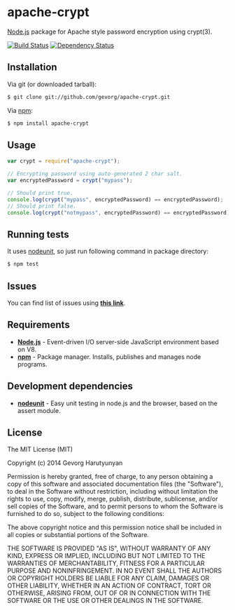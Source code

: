 # apache-crypt
[Node.js](http://nodejs.org/) package for Apache style password encryption using crypt(3).

[![Build Status](https://api.travis-ci.org/gevorg/apache-crypt.png)](https://travis-ci.org/gevorg/apache-crypt)
[![Dependency Status](https://david-dm.org/gevorg/apache-crypt.png)](https://david-dm.org/gevorg/apache-crypt)

## Installation

Via git (or downloaded tarball):

```bash
$ git clone git://github.com/gevorg/apache-crypt.git
```
Via [npm](http://npmjs.org/):

```bash
$ npm install apache-crypt
```

## Usage

```javascript
var crypt = require("apache-crypt");

// Encrypting password using auto-generated 2 char salt.
var encryptedPassword = crypt("mypass");

// Should print true.
console.log(crypt("mypass", encryptedPassword) == encryptedPassword);
// Should print false.
console.log(crypt("notmypass", encryptedPassword) == encryptedPassword);
```

## Running tests

It uses [nodeunit](https://github.com/caolan/nodeunit/), so just run following command in package directory:

```bash
$ npm test
```

## Issues

You can find list of issues using **[this link](http://github.com/gevorg/apache-crypt/issues)**.

## Requirements

 - **[Node.js](http://nodejs.org)** - Event-driven I/O server-side JavaScript       environment based on V8.
 - **[npm](http://npmjs.org)** - Package manager. Installs, publishes and manages   node programs.

## Development dependencies

 - **[nodeunit](https://github.com/caolan/nodeunit/)** - Easy unit testing in node.js and the browser, based on the assert module.

## License

The MIT License (MIT)

Copyright (c) 2014 Gevorg Harutyunyan

Permission is hereby granted, free of charge, to any person obtaining a copy of
this software and associated documentation files (the "Software"), to deal in
the Software without restriction, including without limitation the rights to
use, copy, modify, merge, publish, distribute, sublicense, and/or sell copies of
the Software, and to permit persons to whom the Software is furnished to do so,
subject to the following conditions:

The above copyright notice and this permission notice shall be included in all
copies or substantial portions of the Software.

THE SOFTWARE IS PROVIDED "AS IS", WITHOUT WARRANTY OF ANY KIND, EXPRESS OR
IMPLIED, INCLUDING BUT NOT LIMITED TO THE WARRANTIES OF MERCHANTABILITY, FITNESS
FOR A PARTICULAR PURPOSE AND NONINFRINGEMENT. IN NO EVENT SHALL THE AUTHORS OR
COPYRIGHT HOLDERS BE LIABLE FOR ANY CLAIM, DAMAGES OR OTHER LIABILITY, WHETHER
IN AN ACTION OF CONTRACT, TORT OR OTHERWISE, ARISING FROM, OUT OF OR IN
CONNECTION WITH THE SOFTWARE OR THE USE OR OTHER DEALINGS IN THE SOFTWARE.

